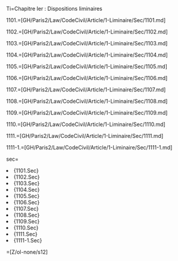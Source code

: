 Ti=Chapitre Ier : Dispositions liminaires 

1101.=[GH/Paris2/Law/CodeCivil/Article/1-Liminaire/Sec/1101.md]

1102.=[GH/Paris2/Law/CodeCivil/Article/1-Liminaire/Sec/1102.md]

1103.=[GH/Paris2/Law/CodeCivil/Article/1-Liminaire/Sec/1103.md]

1104.=[GH/Paris2/Law/CodeCivil/Article/1-Liminaire/Sec/1104.md]

1105.=[GH/Paris2/Law/CodeCivil/Article/1-Liminaire/Sec/1105.md]

1106.=[GH/Paris2/Law/CodeCivil/Article/1-Liminaire/Sec/1106.md]

1107.=[GH/Paris2/Law/CodeCivil/Article/1-Liminaire/Sec/1107.md]

1108.=[GH/Paris2/Law/CodeCivil/Article/1-Liminaire/Sec/1108.md]

1109.=[GH/Paris2/Law/CodeCivil/Article/1-Liminaire/Sec/1109.md]

1110.=[GH/Paris2/Law/CodeCivil/Article/1-Liminaire/Sec/1110.md]

1111.=[GH/Paris2/Law/CodeCivil/Article/1-Liminaire/Sec/1111.md]

1111-1.=[GH/Paris2/Law/CodeCivil/Article/1-Liminaire/Sec/1111-1.md]

sec=<ol-none><li>{1101.Sec}</li><li>{1102.Sec}</li><li>{1103.Sec}</li><li>{1104.Sec}</li><li>{1105.Sec}</li><li>{1106.Sec}</li><li>{1107.Sec}</li><li>{1108.Sec}</li><li>{1109.Sec}</li><li>{1110.Sec}</li><li>{1111.Sec}</li><li>{1111-1.Sec}</li></ol>

=[Z/ol-none/s12]